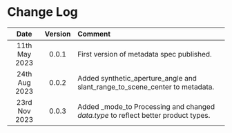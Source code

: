 # Change Log

<!---
<span style="color:darkred">[TODO] keep track of changes here and add to changelist</span>.
-->

| Date | Version  | Comment |
|:----:|:-------:|:-------|
| 11th May 2023 | 0.0.1 | First version of metadata spec published. |
| 24th Aug 2023 | 0.0.2  | Added synthetic_aperture_angle and slant_range_to_scene_center to metadata. |
| 23rd Nov 2023 | 0.0.3  | Added _mode_to Processing and changed _data.type_ to reflect better product types. |
